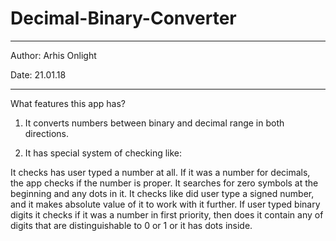 # Decimal-Binary-Converter

*************************
Author: Arhis Onlight

Date: 21.01.18
*************************

What features this app has?


1) It converts numbers between binary and decimal range in both directions.

2) It has special system of checking like:

It checks has user typed a number at all. 
If it was a number for decimals, the app checks if the number is proper. 
It searches for zero symbols at the beginning and any dots in it. It checks like did user type a signed number, and it makes absolute value of it to work with it further.
If user typed binary digits it checks if it was a number in first priority, then does it contain any of digits that are distinguishable to 0 or 1 or it has dots inside.


